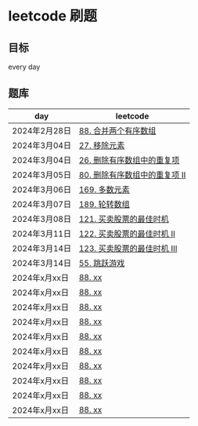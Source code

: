 # leetcode 刷题

## 目标
every day

## 题库

day | leetcode                                                                                                                   
--- |-----------------------------------------
2024年2月28日 | [88. 合并两个有序数组](https://leetcode.cn/problems/merge-sorted-array/description/?envType=study-plan-v2&envId=top-interview-150) 
2024年3月04日 | [27. 移除元素](https://leetcode.cn/problems/remove-element/?envType=study-plan-v2&envId=top-interview-150)                                                                                                                 
2024年3月04日 | [26. 删除有序数组中的重复项](https://leetcode.cn/problems/remove-duplicates-from-sorted-array/description/?envType=study-plan-v2&envId=top-interview-150)                                                                                                               
2024年3月05日 | [80. 删除有序数组中的重复项 II](https://leetcode.cn/problems/remove-duplicates-from-sorted-array-ii/?envType=study-plan-v2&envId=top-interview-150)                                                                                                                
2024年3月06日 | [169. 多数元素](https://leetcode.cn/problems/majority-element/description/?envType=study-plan-v2&envId=top-interview-150)                                                                                                                
2024年3月07日 | [189. 轮转数组](https://leetcode.cn/problems/rotate-array/description/?envType=study-plan-v2&envId=top-interview-150)                                                                                                                
2024年3月08日 | [121. 买卖股票的最佳时机](https://leetcode.cn/problems/best-time-to-buy-and-sell-stock/description/?envType=study-plan-v2&envId=top-interview-150)                                                                                                                
2024年3月11日 | [122. 买卖股票的最佳时机 II](https://leetcode.cn/problems/best-time-to-buy-and-sell-stock-ii/description/?envType=study-plan-v2&envId=top-interview-150)                                                                                                                
2024年3月14日 | [123. 买卖股票的最佳时机 III](https://leetcode.cn/problems/best-time-to-buy-and-sell-stock-iii/description/)                                                                                                                
2024年3月14日 | [55. 跳跃游戏](https://leetcode.cn/problems/jump-game/description/?envType=study-plan-v2&envId=top-interview-150)                                                                                                                
2024年x月xx日 | [88. xx]()                                                                                                                
2024年x月xx日 | [88. xx]()                                                                                                                
2024年x月xx日 | [88. xx]()                                                                                                                
2024年x月xx日 | [88. xx]()                                                                                                                 
2024年x月xx日 | [88. xx]()                                                                                                                
2024年x月xx日 | [88. xx]()                                                                                                                 
2024年x月xx日 | [88. xx]()                                                                                                                
2024年x月xx日 | [88. xx]()                                                                                                                 
2024年x月xx日 | [88. xx]()                                                                                                                 
2024年x月xx日 | [88. xx]()                                                                                                                 
